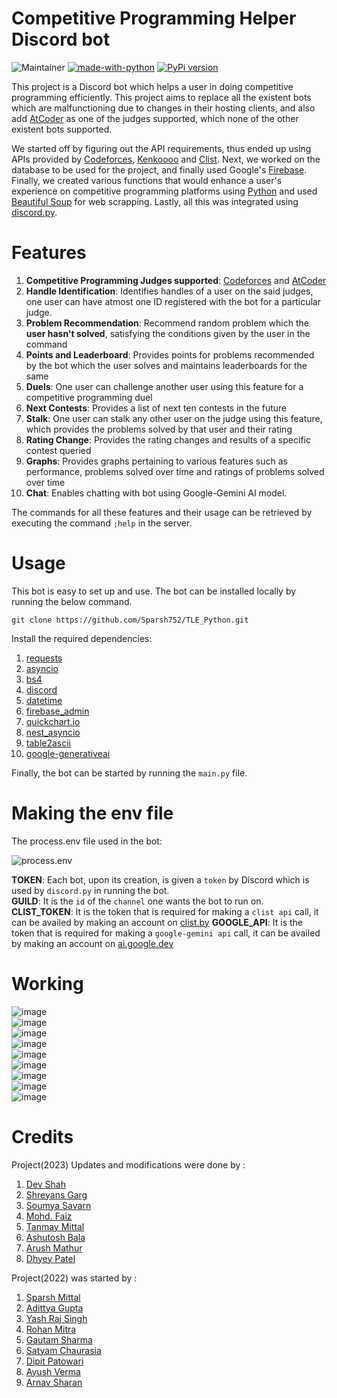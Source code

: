 # Competitive Programming Helper Discord bot
![Maintainer](https://img.shields.io/badge/Maintainer-CodingClub-blue)
[![made-with-python](https://img.shields.io/badge/Made%20with-Python-1f425f.svg)](https://www.python.org/)
[![PyPi version](https://badgen.net/pypi/v/pip/)](https://pypi.org/project/pip)

This project is a Discord bot which helps a user in doing competitive programming efficiently.
This project aims to replace all the existent bots which are malfunctioning due to changes in their hosting clients, and also add [AtCoder](https://atcoder.jp/) as one of the judges supported, which none of the other existent bots supported.

We started off by figuring out the API requirements, thus ended up using APIs provided by [Codeforces](https://codeforces.com/apiHelp), [Kenkoooo](https://kenkoooo.com/atcoder#/table/)
and [Clist](https://clist.by/). Next, we worked on the database to be used for the project, and finally used Google's [Firebase](https://firebase.google.com/).
Finally, we created various functions that would enhance a user's experience on competitive programming platforms using [Python](https://www.python.org/) and used [Beautiful Soup](https://www.crummy.com/software/BeautifulSoup/) for web scrapping. Lastly, all this was integrated using [discord.py](https://discordpy.readthedocs.io/en/stable/).

# Features

1. **Competitive Programming Judges supported**: [Codeforces](https://codeforces.com/) and [AtCoder](https://atcoder.jp/)
2. **Handle Identification**: Identifies handles of a user on the said judges, one user can have atmost one ID registered with the bot for a particular judge.
3. **Problem Recommendation**: Recommend random problem which the **user hasn't solved**, satisfying the conditions given by the user in the command
4. **Points and Leaderboard**: Provides points for problems recommended by the bot which the user solves and maintains leaderboards for the same
5. **Duels**: One user can challenge another user using this feature for a competitive programming duel
6. **Next Contests**: Provides a list of next ten contests in the future
7. **Stalk**: One user can stalk any other user on the judge using this feature, which provides the problems solved by that user and their rating
8. **Rating Change**: Provides the rating changes and results of a specific contest queried
9. **Graphs**: Provides graphs pertaining to various features such as performance, problems solved over time and ratings of problems solved over time
10. **Chat**: Enables chatting with bot using Google-Gemini AI model.

The commands for all these features and their usage can be retrieved by executing the command ```;help``` in the server.

# Usage

This bot is easy to set up and use. The bot can be installed locally by running the below command.

```git clone https://github.com/Sparsh752/TLE_Python.git```

Install the required dependencies:
1. [requests](https://requests.readthedocs.io/en/latest/user/install/)
2. [asyncio](https://pypi.org/project/asyncio/)
3. [bs4](https://www.crummy.com/software/BeautifulSoup/bs4/doc/#installing-beautiful-soup)
4. [discord](https://pypi.org/project/discord.py/)
5. [datetime](https://pypi.org/project/DateTime/)
6. [firebase_admin](https://pypi.org/project/firebase-admin/)
7. [quickchart.io](https://pypi.org/project/quickchart-io/)
8. [nest_asyncio](https://pypi.org/project/nest-asyncio/)
9. [table2ascii](https://table2ascii.readthedocs.io/en/stable/)
10. [google-generativeai](https://pypi.org/project/google-generativeai/)

Finally, the bot can be started by running the ``main.py`` file.

# Making the env file

The process.env file used in the bot:

![process.env](https://github.com/Sparsh752/TLE_Python/assets/95131287/177d8c6c-4b8a-4b0c-967a-2c0550c2fed4)

**TOKEN**: Each bot, upon its creation, is given a `token` by Discord which is used by `discord.py` in running the bot. <br>
**GUILD**: It is the `id` of the `channel` one wants the bot to run on. <br>
**CLIST_TOKEN**: It is the token that is required for making a `clist api` call, it can be availed by making an account on [clist.by](https://clist.by/)
**GOOGLE_API**: It is the token that is required for making a `google-gemini api` call, it can be availed by making an account on [ai.google.dev](https://ai.google.dev/?utm_source=google&utm_medium=cpc&utm_campaign=brand_core_brand&gad_source=1)

# Working
![image](https://github.com/Sparsh752/TLE_Python/assets/21035646/69b33f10-a6cd-46a4-9ecd-5b543f158bd3)<br>
![image](https://github.com/Sparsh752/TLE_Python/assets/21035646/a24648df-2cc3-4d3d-97bf-2220e1d6a002)<br>
![image](https://github.com/Sparsh752/TLE_Python/assets/21035646/421d7bfb-c753-415c-84cd-f906add22fde)<br>
![image](https://github.com/Sparsh752/TLE_Python/assets/21035646/9fb6d5d8-a15c-45be-923d-1b0d3e05ec90)<br>
![image](https://github.com/Sparsh752/TLE_Python/assets/21035646/f0dcb034-32c2-4584-b944-be5fd0ca45ef)<br>
![image](https://github.com/Sparsh752/TLE_Python/assets/21035646/38b93a7c-78cc-401f-8233-2298926980ed)<br>
![image](https://github.com/Sparsh752/TLE_Python/assets/21035646/8915c178-9a0b-4c22-acae-ac5bae7a8613)<br>
![image](https://github.com/Sparsh752/TLE_Python/assets/21035646/2fe81014-a606-4d75-be0b-70feec9ee388)<br>
![image](https://github.com/Sparsh752/TLE_Python/assets/21035646/db51fff4-d953-4cb7-aefe-6d0d883a3278)<br>



# Credits
Project(2023) Updates and modifications were done by :
1. [Dev Shah](https://github.com/DevvvvvShah)
2. [Shreyans Garg](https://github.com/ShreyansGarg)
3. [Soumya Savarn](https://github.com/SoumyaSavarn)
4. [Mohd. Faiz](https://github.com/FAIZMOHD1)
5. [Tanmay Mittal](https://github.com/Tanmay7404)
6. [Ashutosh Bala](https://github.com/ArtValor)
7. [Arush Mathur](https://github.com/arushmathur)
8. [Dhyey Patel](https://github.com/CosmicNoise2907)

Project(2022) was started by :
1. [Sparsh Mittal](https://github.com/Sparsh752)
2. [Adittya Gupta](https://github.com/Adittya-Gupta)
3. [Yash Raj Singh](https://github.com/Yash-jar)
4. [Rohan Mitra](https://github.com/rohan2411mitra)
5. [Gautam Sharma](https://github.com/g-s01)
6. [Satyam Chaurasia](https://github.com/satyam-ch)
7. [Dipit Patowari](https://github.com/DipitPatowari)
8. [Ayush Verma](https://github.com/AyushUtk)
9. [Arnav Sharan](https://github.com/Arnavai)
